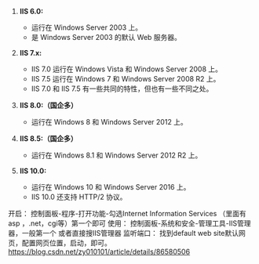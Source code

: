 1. **IIS 6.0:**

   * 运行在 Windows Server 2003 上。
   * 是 Windows Server 2003 的默认 Web 服务器。

2. **IIS 7.x:**

   * IIS 7.0 运行在 Windows Vista 和 Windows Server 2008 上。
   * IIS 7.5 运行在 Windows 7 和 Windows Server 2008 R2 上。
   * IIS 7.0 和 IIS 7.5 有一些共同的特性，但也有一些不同之处。

3. **IIS 8.0:（国企多）**

   * 运行在 Windows 8 和 Windows Server 2012 上。

4. **IIS 8.5:（国企多）**

   * 运行在 Windows 8.1 和 Windows Server 2012 R2 上。

5. **IIS 10.0:**

   * 运行在 Windows 10 和 Windows Server 2016 上。
   * IIS 10.0 还支持 HTTP/2 协议。


开启：
控制面板-程序-打开功能-勾选Internet Information Services （里面有asp ，.net，cgi等）第一个即可
使用：
控制面板-系统和安全-管理工具-IIS管理器，一般第一个
或者直接搜IIS管理器
监听端口：
找到default web site默认网页，配置网页位置，启动，即可。
<https://blog.csdn.net/zy010101/article/details/86580506>